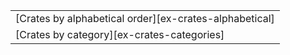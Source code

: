 ||
|---|
| [Crates by alphabetical order][ex-crates-alphabetical] |
| [Crates by category][ex-crates-categories] |
